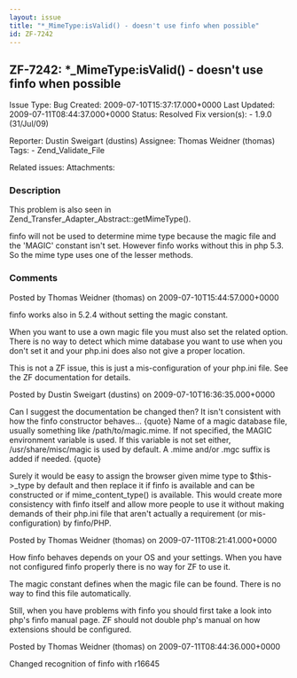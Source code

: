 ```yaml
---
layout: issue
title: "*_MimeType:isValid() - doesn't use finfo when possible"
id: ZF-7242
---
```


ZF-7242: \*\_MimeType:isValid() - doesn't use finfo when possible
-----------------------------------------------------------------

 Issue Type: Bug Created: 2009-07-10T15:37:17.000+0000 Last Updated: 2009-07-11T08:44:37.000+0000 Status: Resolved Fix version(s): - 1.9.0 (31/Jul/09)
 
 Reporter:  Dustin Sweigart (dustins)  Assignee:  Thomas Weidner (thomas)  Tags: - Zend\_Validate\_File
 
 Related issues: 
 Attachments: 
### Description

This problem is also seen in Zend\_Transfer\_Adapter\_Abstract::getMimeType().

finfo will not be used to determine mime type because the magic file and the 'MAGIC' constant isn't set. However finfo works without this in php 5.3. So the mime type uses one of the lesser methods.

 

 

### Comments

Posted by Thomas Weidner (thomas) on 2009-07-10T15:44:57.000+0000

finfo works also in 5.2.4 without setting the magic constant.

When you want to use a own magic file you must also set the related option. There is no way to detect which mime database you want to use when you don't set it and your php.ini does also not give a proper location.

This is not a ZF issue, this is just a mis-configuration of your php.ini file. See the ZF documentation for details.

 

 

Posted by Dustin Sweigart (dustins) on 2009-07-10T16:36:35.000+0000

Can I suggest the documentation be changed then? It isn't consistent with how the finfo constructor behaves... {quote} Name of a magic database file, usually something like /path/to/magic.mime. If not specified, the MAGIC environment variable is used. If this variable is not set either, /usr/share/misc/magic is used by default. A .mime and/or .mgc suffix is added if needed. {quote}

Surely it would be easy to assign the browser given mime type to $this->\_type by default and then replace it if finfo is available and can be constructed or if mime\_content\_type() is available. This would create more consistency with finfo itself and allow more people to use it without making demands of their php.ini file that aren't actually a requirement (or mis-configuration) by finfo/PHP.

 

 

Posted by Thomas Weidner (thomas) on 2009-07-11T08:21:41.000+0000

How finfo behaves depends on your OS and your settings. When you have not configured finfo properly there is no way for ZF to use it.

The magic constant defines when the magic file can be found. There is no way to find this file automatically.

Still, when you have problems with finfo you should first take a look into php's finfo manual page. ZF should not double php's manual on how extensions should be configured.

 

 

Posted by Thomas Weidner (thomas) on 2009-07-11T08:44:36.000+0000

Changed recognition of finfo with r16645

 

 